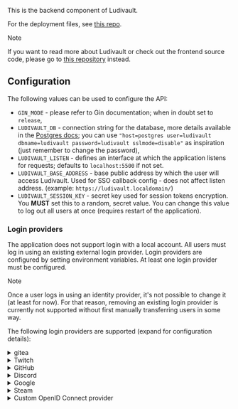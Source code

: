This is the backend component of Ludivault.

For the deployment files, see [this repo](https://github.com/KowalskiPiotr98/ludivault-deploy).

> [!NOTE]
> If you want to read more about Ludivault or check out the frontend source code, please go to [this repository](https://github.com/KowalskiPiotr98/ludivault-web) instead.

## Configuration
The following values can be used to configure the API:
- `GIN_MODE` - please refer to Gin documentation; when in doubt set to `release`,
- `LUDIVAULT_DB` - connection string for the database, more details available in the [Postgres docs](https://www.postgresql.org/docs/current/libpq-connect.html#LIBPQ-CONNSTRING); you can use `"host=postgres user=ludivault dbname=ludivault password=ludivault sslmode=disable"` as inspiration (just remember to change the password),
- `LUDIVAULT_LISTEN` - defines an interface at which the application listens for requests; defaults to `localhost:5500` if not set.
- `LUDIVAULT_BASE_ADDRESS` - base public address by which the user will access Ludivault. Used for SSO callback config - does not affect listen address. (example: `https://ludivault.localdomain/`)
- `LUDIVAULT_SESSION_KEY` - secret key used for session tokens encryption. You **MUST** set this to a random, secret value. You can change this value to log out all users at once (requires restart of the application).

### Login providers
The application does not support login with a local account.
All users must log in using an existing external login provider.
Login providers are configured by setting environment variables.
At least one login provider must be configured.

> [!NOTE]
> Once a user logs in using an identity provider, it's not possible to change it (at least for now).
> For that reason, removing an existing login provider is currently not supported without first manually transferring users in some way.

The following login providers are supported (expand for configuration details):

<details>
<summary>gitea</summary>

- `LUDIVAULT_SSO_GITEA_CLIENT_ID`
- `LUDIVAULT_SSO_GITEA_CLIENT_SECRET`
- `LUDIVAULT_SSO_GITEA_URL` - base url of the Gitea instance

The Gitea is the suggested way of authenticating users for development or test purposes, as it's extremely easy to deploy and use.

Note that only self-hosted Gitea is supported.
</details>

<details>
<summary>Twitch</summary>

- `LUDIVAULT_SSO_TWITCH_CLIENT_ID`
- `LUDIVAULT_SSO_TWITCH_CLIENT_SECRET`
</details>

<details>
<summary>GitHub</summary>

- `LUDIVAULT_SSO_GITHUB_CLIENT_ID`
- `LUDIVAULT_SSO_GITHUB_CLIENT_SECRET`

Note that only the GitHub service is supported.
Self-hosted GitHub Enterprise is not supported (because why would it).
</details>

<details>
<summary>Discord</summary>

- `LUDIVAULT_SSO_DISCORD_CLIENT_ID`
- `LUDIVAULT_SSO_DISCORD_CLIENT_SECRET`
</details>

<details>
<summary>Google</summary>

- `LUDIVAULT_SSO_GOOGLE_CLIENT_ID`
- `LUDIVAULT_SSO_GOOGLE_CLIENT_SECRET`
</details>

<details>
<summary>Steam</summary>

- `LUDIVAULT_SSO_STEAM_CLIENT_SECRET` - API key provided by Steam
</details>

<details>
<summary>Custom OpenID Connect provider</summary>

- `LUDIVAULT_SSO_OIDC_CLIENT_ID`
- `LUDIVAULT_SSO_OIDC_CLIENT_SECRET`
- `LUDIVAULT_SSO_OIDC_DISCOVERY_URL`

This allows you to set up authentication using any provider compatible with the OpenID Connect protocol.

Only one custom provider can be configured at a time.
Changing custom providers is not supported, unless all users and their ids are retained between the providers.
</details>
